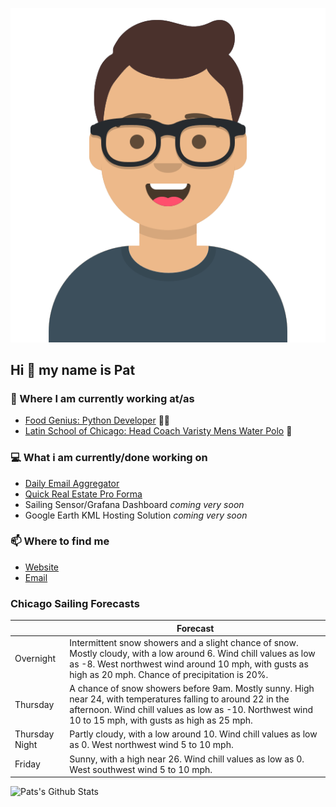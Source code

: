 [![Social banner for p-j-falconer](https://raw.githubusercontent.com/P-J-FALCONER/P-J-FALCONER/master/assets/avataaars.svg)](https://patfalconer.com/)
## Hi :wave: my name is Pat

### 💼 Where I am currently working at/as
- [Food Genius: Python Developer](https://getfoodgenius.com/) 🍔🐍
- [Latin School of Chicago: Head Coach Varisty Mens Water Polo](https://www.latinschool.org/) 🤽


### 💻 What i am currently/done working on
 - [Daily Email Aggregator](https://github.com/P-J-FALCONER/dott_daily_mail)
 - [Quick Real Estate Pro Forma](https://github.com/P-J-FALCONER/henry)
 - Sailing Sensor/Grafana Dashboard *coming very soon*
 - Google Earth KML Hosting Solution *coming very soon*

### 📫 Where to find me
 - [Website](https://patfalconer.com/)
 - [Email](mailto:patrick.j.falconer@gmail.com)


### Chicago Sailing Forecasts
|   | Forecast  |
|---|---|
| Overnight | Intermittent snow showers and a slight chance of snow. Mostly cloudy, with a low around 6. Wind chill values as low as -8. West northwest wind around 10 mph, with gusts as high as 20 mph. Chance of precipitation is 20%. |
| Thursday | A chance of snow showers before 9am. Mostly sunny. High near 24, with temperatures falling to around 22 in the afternoon. Wind chill values as low as -10. Northwest wind 10 to 15 mph, with gusts as high as 25 mph. |
| Thursday Night | Partly cloudy, with a low around 10. Wind chill values as low as 0. West northwest wind 5 to 10 mph. |
| Friday | Sunny, with a high near 26. Wind chill values as low as 0. West southwest wind 5 to 10 mph. |

![Pats's Github Stats](https://github-readme-stats.vercel.app/api?username=p-j-falconer&show_icons=true&theme=radical)
